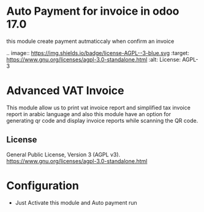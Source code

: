 <h1>Auto Payment for invoice in odoo 17.0 </h1>

this module create payment autmaticcaly when confirm an invoice 

.. image:: https://img.shields.io/badge/license-AGPL--3-blue.svg
    :target: https://www.gnu.org/licenses/agpl-3.0-standalone.html
    :alt: License: AGPL-3

Advanced VAT Invoice
====================
This module allow us to print vat invoice report and simplified tax invoice
report in arabic language and also this module have an option for generating
qr code and display invoice reports while scanning the QR code.

License
-------
General Public License, Version 3 (AGPL v3).
https://www.gnu.org/licenses/agpl-3.0-standalone.html

Configuration
=============
* Just Activate this module and Auto payment run 

